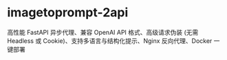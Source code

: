 # imagetoprompt-2api
高性能 FastAPI 异步代理、兼容 OpenAI API 格式、高级请求伪装 (无需 Headless 或 Cookie)、支持多语言与结构化提示、Nginx 反向代理、Docker 一键部署
